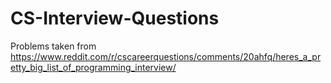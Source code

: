 # CS-Interview-Questions
Problems taken from https://www.reddit.com/r/cscareerquestions/comments/20ahfq/heres_a_pretty_big_list_of_programming_interview/
